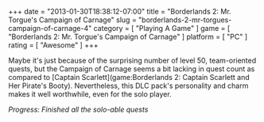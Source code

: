 +++
date = "2013-01-30T18:38:12-07:00"
title = "Borderlands 2: Mr. Torgue's Campaign of Carnage"
slug = "borderlands-2-mr-torgues-campaign-of-carnage-4"
category = [ "Playing A Game" ]
game = [ "Borderlands 2: Mr. Torgue's Campaign of Carnage" ]
platform = [ "PC" ]
rating = [ "Awesome" ]
+++

Maybe it's just because of the surprising number of level 50, team-oriented quests, but the Campaign of Carnage seems a bit lacking in quest count as compared to [Captain Scarlett](game:Borderlands 2: Captain Scarlett and Her Pirate's Booty).  Nevertheless, this DLC pack's personality and charm makes it well worthwhile, even for the solo player.

<i>Progress: Finished all the solo-able quests</i>